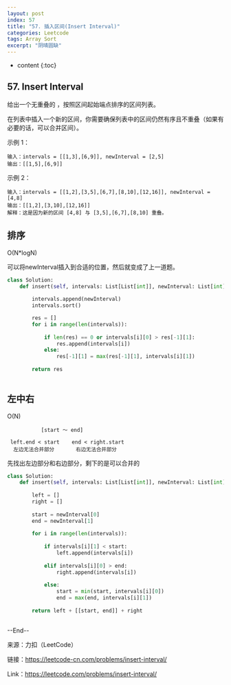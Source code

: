 ```yaml
---
layout: post
index: 57
title: "57. 插入区间(Insert Interval)"
categories: Leetcode
tags: Array Sort
excerpt: "阴晴圆缺"
---
```


* content
{:toc}

## 57. Insert Interval

给出一个无重叠的 ，按照区间起始端点排序的区间列表。

在列表中插入一个新的区间，你需要确保列表中的区间仍然有序且不重叠（如果有必要的话，可以合并区间）。

示例 1：

```
输入：intervals = [[1,3],[6,9]], newInterval = [2,5]
输出：[[1,5],[6,9]]
```

示例 2：

```
输入：intervals = [[1,2],[3,5],[6,7],[8,10],[12,16]], newInterval = [4,8]
输出：[[1,2],[3,10],[12,16]]
解释：这是因为新的区间 [4,8] 与 [3,5],[6,7],[8,10] 重叠。
```

## 排序

O(N*logN)

可以将newInterval插入到合适的位置，然后就变成了上一道题。

```python
class Solution:
    def insert(self, intervals: List[List[int]], newInterval: List[int]) -> List[List[int]]:
        
        intervals.append(newInterval)
        intervals.sort()

        res = []
        for i in range(len(intervals)):
        
            if len(res) == 0 or intervals[i][0] > res[-1][1]:
                res.append(intervals[i])
            else:
                res[-1][1] = max(res[-1][1], intervals[i][1])
                
        return res
                
```

## 左中右

O(N)

```
           [start ～ end]

 left.end < start    end < right.start
  左边无法合并部分       右边无法合并部分
```

先找出左边部分和右边部分，剩下的是可以合并的

```python
class Solution:
    def insert(self, intervals: List[List[int]], newInterval: List[int]) -> List[List[int]]:
        
        left = []
        right = []
        
        start = newInterval[0]
        end = newInterval[1]
        
        for i in range(len(intervals)):
        
            if intervals[i][1] < start:
                left.append(intervals[i])
                
            elif intervals[i][0] > end:
                right.append(intervals[i])
            
            else:
                start = min(start, intervals[i][0])
                end = max(end, intervals[i][1])
                
        return left + [[start, end]] + right
                
```

--End--

来源：力扣（LeetCode）

链接：https://leetcode-cn.com/problems/insert-interval/

Link：https://leetcode.com/problems/insert-interval/
